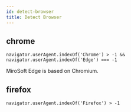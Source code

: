 ```yaml
---
id: detect-browser
title: Detect Browser
---
```


## chrome

    navigator.userAgent.indexOf('Chrome') > -1 &&
    navigator.userAgent.indexOf('Edge') === -1

MiroSoft Edge is based on Chromium.

## firefox

    navigator.userAgent.indexOf('Firefox') > -1
